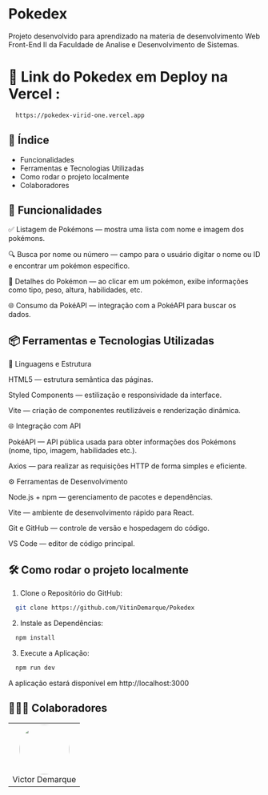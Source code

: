 # Pokedex
  Projeto desenvolvido para aprendizado na materia de desenvolvimento Web Front-End II da Faculdade de Analise e Desenvolvimento de Sistemas.

# 🔗 Link do Pokedex em Deploy na Vercel :
```bash
  https://pokedex-virid-one.vercel.app
```

## 📘 Índice
  * Funcionalidades
  * Ferramentas e Tecnologias Utilizadas
  * Como rodar o projeto localmente
  * Colaboradores


## 🚀 Funcionalidades

✅ Listagem de Pokémons — mostra uma lista com nome e imagem dos pokémons.

🔍 Busca por nome ou número — campo para o usuário digitar o nome ou ID e encontrar um pokémon específico.

📄 Detalhes do Pokémon — ao clicar em um pokémon, exibe informações como tipo, peso, altura, habilidades, etc.

🌐 Consumo da PokéAPI — integração com a PokéAPI para buscar os dados.


## 📦 Ferramentas e Tecnologias Utilizadas

🧠 Linguagens e Estrutura

HTML5 — estrutura semântica das páginas.

Styled Components — estilização e responsividade da interface.

Vite — criação de componentes reutilizáveis e renderização dinâmica.

🌐 Integração com API

PokéAPI — API pública usada para obter informações dos Pokémons (nome, tipo, imagem, habilidades etc.).

Axios — para realizar as requisições HTTP de forma simples e eficiente.

⚙️ Ferramentas de Desenvolvimento

Node.js + npm — gerenciamento de pacotes e dependências.

Vite — ambiente de desenvolvimento rápido para React.

Git e GitHub — controle de versão e hospedagem do código.

VS Code — editor de código principal.

## 🛠️ Como rodar o projeto localmente
  1. Clone o Repositório do GitHub:
  ```bash
    git clone https://github.com/VitinDemarque/Pokedex
  ```

  2. Instale as Dependências:
  ```bash
    npm install
  ```

  3. Execute a Aplicação:
  ```bash
    npm run dev
  ```
  A aplicação estará disponível em http://localhost:3000

## 👨🏽‍💻 Colaboradores

<div align="center">
  <table>
    <tr>
      <td align="center">
        <a href="https://github.com/VitinDemarque" style="text-decoration: none;">
          <img src="https://avatars.githubusercontent.com/u/126296402?v=4" width="100" height="100" style="border-radius: 50%;">
          <br>
          Victor Demarque
        </a>
      </td>
    </tr>
  </table>
</div>
